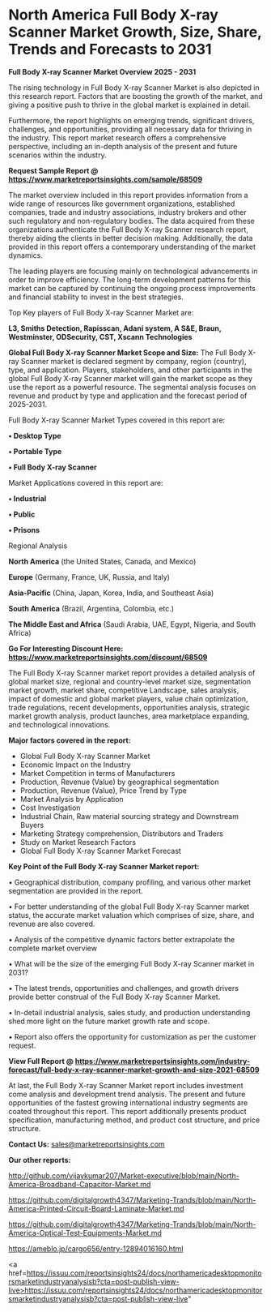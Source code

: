 # North America Full Body X-ray Scanner Market Growth, Size, Share, Trends and Forecasts to 2031

<Strong> Full Body X-ray Scanner Market Overview 2025 - 2031</strong>

The rising technology in Full Body X-ray Scanner Market is also depicted in this research report. Factors that are boosting the growth of the market, and giving a positive push to thrive in the global market is explained in detail.

Furthermore, the report highlights on emerging trends, significant drivers, challenges, and opportunities, providing all necessary data for thriving in the industry. This report market research offers a comprehensive perspective, including an in-depth analysis of the present and future scenarios within the industry.

<strong>Request Sample Report @ <a href=https://www.marketreportsinsights.com/sample/68509>https://www.marketreportsinsights.com/sample/68509</a></strong>

The market overview included in this report provides information from a wide range of resources like government organizations, established companies, trade and industry associations, industry brokers and other such regulatory and non-regulatory bodies. The data acquired from these organizations authenticate the Full Body X-ray Scanner research report, thereby aiding the clients in better decision making. Additionally, the data provided in this report offers a contemporary understanding of the market dynamics.

The leading players are focusing mainly on technological advancements in order to improve efficiency. The long-term development patterns for this market can be captured by continuing the ongoing process improvements and financial stability to invest in the best strategies.

Top Key players of Full Body X-ray Scanner Market are:

<strong>L3, Smiths Detection, Rapisscan, Adani system, A S&E, Braun, Westminster, ODSecurity, CST, Xscann Technologies</strong>

<strong><b>Global Full Body X-ray Scanner Market Scope and Size:</b></strong>
The Full Body X-ray Scanner market is declared segment by company, region (country), type, and application. Players, stakeholders, and other participants in the global Full Body X-ray Scanner market will gain the market scope as they use the report as a powerful resource. The segmental analysis focuses on revenue and product by type and application and the forecast period of 2025-2031.

Full Body X-ray Scanner Market Types covered in this report are:

<strong>• Desktop Type

• Portable Type

• Full Body X-ray Scanner</strong>

Market Applications covered in this report are:

<strong>• Industrial

• Public

• Prisons</strong> 

Regional Analysis

<strong>North America</strong> (the United States, Canada, and Mexico)

<strong>Europe</strong> (Germany, France, UK, Russia, and Italy)

<strong>Asia-Pacific</strong> (China, Japan, Korea, India, and Southeast Asia)

<strong>South America</strong> (Brazil, Argentina, Colombia, etc.)

<strong>The Middle East and Africa</strong> (Saudi Arabia, UAE, Egypt, Nigeria, and South Africa)

<strong>Go For Interesting Discount Here: <a href=https://www.marketreportsinsights.com/discount/68509>https://www.marketreportsinsights.com/discount/68509</a></strong>

The Full Body X-ray Scanner market report provides a detailed analysis of global market size, regional and country-level market size, segmentation market growth, market share, competitive Landscape, sales analysis, impact of domestic and global market players, value chain optimization, trade regulations, recent developments, opportunities analysis, strategic market growth analysis, product launches, area marketplace expanding, and technological innovations.

<strong><b>Major factors covered in the report:</b></strong>
<ul>
  <li>Global Full Body X-ray Scanner Market </li>
  <li>Economic Impact on the Industry</li>
  <li>Market Competition in terms of Manufacturers</li>
  <li>Production, Revenue (Value) by geographical segmentation</li>
  <li>Production, Revenue (Value), Price Trend by Type</li>
  <li>Market Analysis by Application</li>
  <li>Cost Investigation</li>
  <li>Industrial Chain, Raw material sourcing strategy and Downstream Buyers</li>
  <li>Marketing Strategy comprehension, Distributors and Traders</li>
  <li>Study on Market Research Factors</li>
  <li>Global Full Body X-ray Scanner Market Forecast</li>
</ul>

<strong><b>Key Point of the Full Body X-ray Scanner Market report:</b></strong>

• Geographical distribution, company profiling, and various other market segmentation are provided in the report.

• For better understanding of the global Full Body X-ray Scanner market status, the accurate market valuation which comprises of size, share, and revenue are also covered.

• Analysis of the competitive dynamic factors better extrapolate the complete market overview

• What will be the size of the emerging Full Body X-ray Scanner market in 2031?

• The latest trends, opportunities and challenges, and growth drivers provide better construal of the Full Body X-ray Scanner Market.

• In-detail industrial analysis, sales study, and production understanding shed more light on the future market growth rate and scope.

• Report also offers the opportunity for customization as per the customer request.

<strong><b>View Full Report @ <a href=https://www.marketreportsinsights.com/industry-forecast/full-body-x-ray-scanner-market-growth-and-size-2021-68509>https://www.marketreportsinsights.com/industry-forecast/full-body-x-ray-scanner-market-growth-and-size-2021-68509</a></b></strong>


At last, the Full Body X-ray Scanner Market report includes investment come analysis and development trend analysis. The present and future opportunities of the fastest growing international industry segments are coated throughout this report. This report additionally presents product specification, manufacturing method, and product cost structure, and price structure.

<strong>Contact Us:</strong>
sales@marketreportsinsights.com

<strong>Our other reports:</strong>

<a href=http://github.com/vijaykumar207/Market-executive/blob/main/North-America-Broadband-Capacitor-Market.md>http://github.com/vijaykumar207/Market-executive/blob/main/North-America-Broadband-Capacitor-Market.md</a>

<a href=https://github.com/digitalgrowth4347/Marketing-Trands/blob/main/North-America-Printed-Circuit-Board-Laminate-Market.md>https://github.com/digitalgrowth4347/Marketing-Trands/blob/main/North-America-Printed-Circuit-Board-Laminate-Market.md</a>

<a href=https://github.com/digitalgrowth4347/Marketing-Trands/blob/main/North-America-Optical-Test-Equipments-Market.md>https://github.com/digitalgrowth4347/Marketing-Trands/blob/main/North-America-Optical-Test-Equipments-Market.md</a>

<a href=https://ameblo.jp/cargo656/entry-12894016160.html>https://ameblo.jp/cargo656/entry-12894016160.html</a>

<a href=https://issuu.com/reportsinsights24/docs/northamericadesktopmonitorsmarketindustryanalysisb?cta=post-publish-view-live>https://issuu.com/reportsinsights24/docs/northamericadesktopmonitorsmarketindustryanalysisb?cta=post-publish-view-live</a>"
